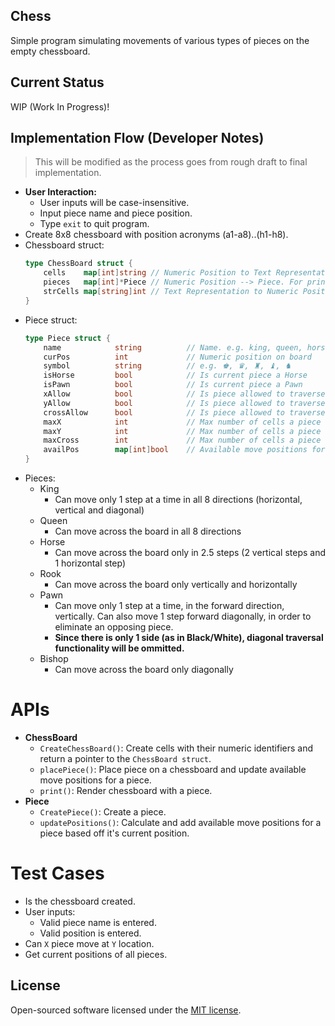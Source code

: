 ## Chess
Simple program simulating movements of various types of pieces on the empty chessboard.

## Current Status
WIP (Work In Progress)!

## Implementation Flow (Developer Notes)
> This will be modified as the process goes from rough draft to final implementation.
- **User Interaction:**
    - User inputs will be case-insensitive.
    - Input piece name and piece position.
    - Type `exit` to quit program.
- Create 8x8 chessboard with position acronyms (a1-a8)..(h1-h8).
- Chessboard struct:
    ```go
    type ChessBoard struct {
        cells    map[int]string // Numeric Position to Text Representation. For e.g. 10 -> B2
        pieces   map[int]*Piece // Numeric Position --> Piece. For printing purposes only
        strCells map[string]int // Text Representation to Numeric Position of a cell
    }
    ```
- Piece struct:
    ```go
    type Piece struct {
        name            string          // Name. e.g. king, queen, horse, pawn, rook, bishop
        curPos          int             // Numeric position on board
        symbol          string          // e.g. ♚, ♛, ♜, ♝, ♞
        isHorse         bool            // Is current piece a Horse
        isPawn          bool            // Is current piece a Pawn
        xAllow          bool            // Is piece allowed to traverse in X direction
        yAllow          bool            // Is piece allowed to traverse in Y direction
        crossAllow      bool            // Is piece allowed to traverse in diagonal direction
        maxX            int             // Max number of cells a piece can traverse in X direction
        maxY            int             // Max number of cells a piece can traverse in Y direction
        maxCross        int             // Max number of cells a piece can traverse in diagonal direction
        availPos        map[int]bool    // Available move positions for a piece
    }
    ```
- Pieces:
    * King
        - Can move only 1 step at a time in all 8 directions (horizontal, vertical
and diagonal)
    * Queen
        - Can move across the board in all 8 directions
    * Horse
        - Can move across the board only in 2.5 steps (2 vertical steps and 1
horizontal step)
    * Rook
        - Can move across the board only vertically and horizontally
    * Pawn
        - Can move only 1 step at a time, in the forward direction, vertically.
Can also move 1 step forward diagonally, in order to eliminate an opposing
piece.
        - **Since there is only 1 side (as in Black/White), diagonal traversal functionality will be ommitted.**
    * Bishop
        - Can move across the board only diagonally

# APIs
- **ChessBoard**
    * `CreateChessBoard()`: Create cells with their numeric identifiers and return a pointer to the `ChessBoard struct`.
    * `placePiece()`: Place piece on a chessboard and update available move positions for a piece.
    * `print()`: Render chessboard with a piece.
- **Piece**
    * `CreatePiece()`: Create a piece.
    * `updatePositions()`: Calculate and add available move positions for a piece based off it's current position.

# Test Cases
- Is the chessboard created.
- User inputs:
    * Valid piece name is entered.
    * Valid position is entered.
- Can `X` piece move at `Y` location.
- Get current positions of all pieces.

## License
Open-sourced software licensed under the [MIT license](http://opensource.org/licenses/MIT).